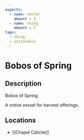 ```yaml
---
aspects: 
  - name: nectar
    amount : 1
  - name: thing
    amount : 1
tags:
  - thing
  - actionable
---
```


# Bobos of Spring

## Description
Bobos of Spring

A votive vessel for harvest offerings.
## Locations
- [[Chapel Calicite]]